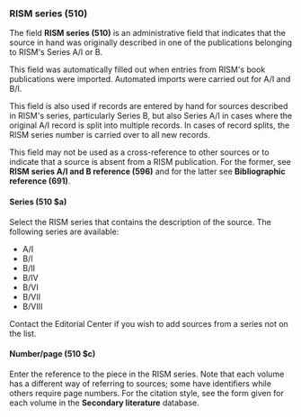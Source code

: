### RISM series (510)

The field **RISM series (510)** is an administrative field that indicates that the source in hand was originally described in one of the publications belonging to RISM's Series A/I or B.

This field was automatically filled out when entries from RISM's book publications were imported. Automated imports were carried out for A/I and B/I.

This field is also used if records are entered by hand for sources described in RISM's series, particularly Series B, but also Series A/I in cases where the original A/I record is split into multiple records. In cases of record splits, the RISM series number is carried over to all new records.

This field may not be used as a cross-reference to other sources or to indicate that a source is absent from a RISM publication. For the former, see **RISM series A/I and B reference (596)** and for the latter see **Bibliographic reference (691)**.

#### Series (510 $a)

Select the RISM series that contains the description of the source. The following series are available:
- A/I
- B/I
- B/II
- B/IV
- B/VI
- B/VII
- B/VIII

Contact the Editorial Center if you wish to add sources from a series not on the list.

#### Number/page (510 $c)

Enter the reference to the piece in the RISM series. Note that each volume has a different way of referring to sources; some have identifiers while others require page numbers. For the citation style, see the form given for each volume in the **Secondary literature** database.  
